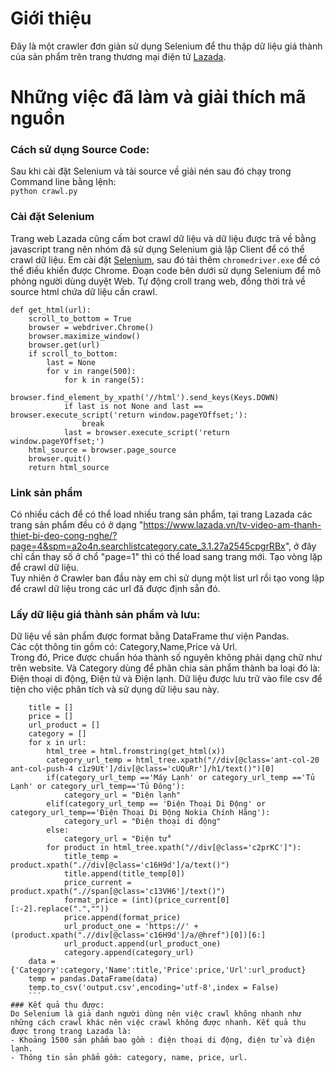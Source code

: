 # Giới thiệu
Đây là một crawler đơn giản sử dụng Selenium để thu thập dữ liệu giá thành của sản phẩm trên trang thương mại điện tử [Lazada](https://www.lazada.vn/).
# Những việc đã làm và giải thích mã nguồn
### Cách sử dụng Source Code:
Sau khi cài đặt Selenium và tải source về giải nén sau đó chạy trong Command line bằng lệnh:<br>
```python crawl.py```
### Cài đặt Selenium
Trang web Lazada cũng cấm bot crawl dữ liệu và dữ liệu được trả về bằng javascript trang nên nhóm đã sử dụng Selenium giả lập Client để có thể crawl dữ liệu.
Em cài đặt [Selenium](https://www.selenium.dev/), sau đó tải thêm  ```chromedriver.exe``` để có thể điều khiển được Chrome.
Đoạn code bên dưới sử dụng Selenium để mô phỏng người dùng duyệt Web. Tự động croll trang web, đồng thời trả về source html chứa dữ liệu cần crawl.
```
def get_html(url):
    scroll_to_bottom = True
    browser = webdriver.Chrome()
    browser.maximize_window()
    browser.get(url)
    if scroll_to_bottom:
        last = None
        for v in range(500):
            for k in range(5):
                browser.find_element_by_xpath('//html').send_keys(Keys.DOWN)
            if last is not None and last == browser.execute_script('return window.pageYOffset;'):
                break
            last = browser.execute_script('return window.pageYOffset;')
    html_source = browser.page_source
    browser.quit()
    return html_source
```
### Link sản phẩm
Có nhiều cách để có thể load nhiều trang sản phẩm, tại trang Lazada các trang sản phẩm đều có ở dạng "https://www.lazada.vn/tv-video-am-thanh-thiet-bi-deo-cong-nghe/?page=4&spm=a2o4n.searchlistcategory.cate_3.1.27a2545cpgrRBx", ở đây chỉ cần thay số ở chổ "page=1" thì có thể load sang trang mới. Tạo vòng lặp để crawl dữ liệu.<br>
Tuy nhiên ở Crawler ban đầu này em chỉ sử dụng một list url rồi tạo vong lặp để crawl dữ liệu trong các url đã được định sẵn đó.
### Lấy dữ liệu giá thành sản phẩm và lưu:
Dữ liệu về sản phẩm được format bằng DataFrame thư viện Pandas.<br>
Các cột thông tin gồm có: Category,Name,Price và Url.<br>
Trong đó, Price được chuẩn hóa thành số nguyên không phải dạng chữ như trên website. Và Category dùng để phân chia sản phẩm thành ba loại đó là: Điện thoại di động, Điện tử và Điện lạnh. Dữ liệu được lưu trữ vào file csv để tiện cho việc phân tích và sử dụng dữ liệu sau này.
```
    title = []
    price = []
    url_product = []
    category = []
    for x in url:
        html_tree = html.fromstring(get_html(x))
        category_url_temp = html_tree.xpath("//div[@class='ant-col-20 ant-col-push-4 c1z9Ut']/div[@class='cUQuRr']/h1/text()")[0]
        if(category_url_temp =='Máy Lạnh' or category_url_temp =='Tủ Lạnh' or category_url_temp=='Tủ Đông'):
            category_url = "Điện lạnh"
        elif(category_url_temp == 'Điện Thoại Di Động' or category_url_temp=='Điện Thoại Di Động Nokia Chính Hãng'):
            category_url = "Điện thoại di động"
        else:
            category_url = "Điện tử"
        for product in html_tree.xpath("//div[@class='c2prKC']"):
            title_temp = product.xpath(".//div[@class='c16H9d']/a/text()")
            title.append(title_temp[0])
            price_current = product.xpath(".//span[@class='c13VH6']/text()")
            format_price = (int)(price_current[0][:-2].replace(".",""))
            price.append(format_price)
            url_product_one = 'https://' + (product.xpath(".//div[@class='c16H9d']/a/@href")[0])[6:]
            url_product.append(url_product_one)
            category.append(category_url)
    data = {'Category':category,'Name':title,'Price':price,'Url':url_product}
    temp = pandas.DataFrame(data)
    temp.to_csv('output.csv',encoding='utf-8',index = False) 
    ```
### Kết quả thu được:
Do Selenium là giả danh người dùng nên việc crawl không nhanh như những cách crawl khác nên việc crawl không được nhanh. Kết quả thu được trong trang Lazada là:
- Khoảng 1500 sản phẩm bao gồm : điện thoại di động, điện tử và điện lạnh.
- Thông tin sản phẩm gồm: category, name, price, url.
